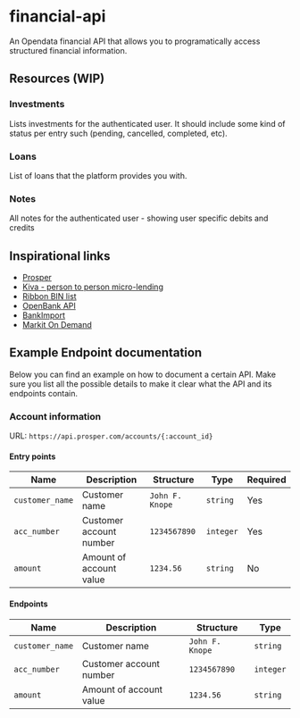 # financial-api

An Opendata financial API that allows you to programatically access structured financial information.

## Resources (WIP)

### Investments
<!-- API prosper -->

Lists investments for the authenticated user. It should include some kind of status per entry such (pending, cancelled, completed, etc).

### Loans
<!-- API prosper -->

List of loans that the platform provides you with.

### Notes
<!-- API prosper -->

All notes for the authenticated user - showing user specific debits and credits

## Inspirational links

- [Prosper](https://api.prosper.com/)
- [Kiva - person to person micro-lending](http://build.kiva.org/docs/)
- [Ribbon BIN list](http://bins.ribbon.co/)
- [OpenBank API](https://github.com/OpenBankProject/OBP-API/wiki/Sandbox)
- [BankImport](https://www.bankimport.com/?i18n_locale=en)
- [Markit On Demand](https://www.markit.com/product/markit-on-demand)

## Example Endpoint documentation

Below you can find an example on how to document a certain API. Make sure you list all the possible details to make it clear what the API and its endpoints contain.


### Account information


URL: `https://api.prosper.com/accounts/{:account_id}`

#### Entry points

|Name   	|Description   	|Structure   	|Type   	|Required   	|
|---	|---	|---	|---	|---	|
|`customer_name`   	|Customer name   	|`John F. Knope`   	|`string`   	|Yes   	|
|`acc_number`   	|Customer account number   	|`1234567890`   	|`integer`   	|Yes   	|
|`amount`   	|Amount of account value   	|`1234.56`   	|`string`   	|No   	|


#### Endpoints

|Name   	|Description   	|Structure   	|Type   	|
|---	|---	|---	|---	|
|`customer_name`   	|Customer name   	|`John F. Knope`   	|`string`   	|
|`acc_number`   	|Customer account number   	|`1234567890`   	|`integer`   	|
|`amount`   	|Amount of account value   	|`1234.56`   	|`string`   	|
